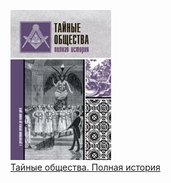 ![](Тайные%20общества.%20Полная%20история.jpg)  
[Тайные общества. Полная история](Тайные%20общества.%20Полная%20история.md)
